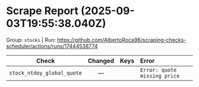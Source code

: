 # Scrape Report (2025-09-03T19:55:38.040Z)

Group: `stocks`  |  Run: https://github.com/AlbertoRoca96/scraping-checks-scheduler/actions/runs/17444538774

| Check | Changed | Keys | Error |
|---|:---:|:--|:--|
| `stock_ntdoy_global_quote` | — |  | `Error: quote missing price` |
